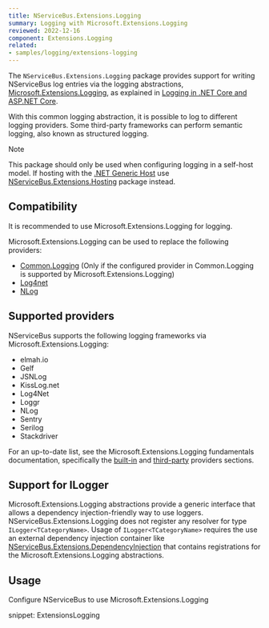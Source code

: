 ```yaml
---
title: NServiceBus.Extensions.Logging
summary: Logging with Microsoft.Extensions.Logging
reviewed: 2022-12-16
component: Extensions.Logging
related:
- samples/logging/extensions-logging
---
```


The `NServiceBus.Extensions.Logging` package provides support for writing NServiceBus log entries via the logging abstractions, [Microsoft.Extensions.Logging](https://docs.microsoft.com/en-us/dotnet/api/microsoft.extensions.logging), as explained in [Logging in .NET Core and ASP.NET Core](https://docs.microsoft.com/en-us/aspnet/core/fundamentals/logging/).

With this common logging abstraction, it is possible to log to different logging providers. Some third-party frameworks can perform semantic logging, also known as structured logging.

> [!NOTE]
> This package should only be used when configuring logging in a self-host model. If hosting with the [.NET Generic Host](https://docs.microsoft.com/en-us/aspnet/core/fundamentals/host/generic-host) use [NServiceBus.Extensions.Hosting](/nservicebus/hosting/extensions-hosting.md) package instead.

## Compatibility

It is recommended to use Microsoft.Extensions.Logging for logging.

Microsoft.Extensions.Logging can be used to replace the following providers:

- [Common.Logging](common-logging.md) (Only if the configured provider in Common.Logging is supported by Microsoft.Extensions.Logging)
- [Log4net](log4net.md)
- [NLog](nlog.md)

## Supported providers

NServiceBus supports the following logging frameworks via Microsoft.Extensions.Logging:

- elmah.io
- Gelf
- JSNLog
- KissLog.net
- Log4Net
- Loggr
- NLog
- Sentry
- Serilog
- Stackdriver

For an up-to-date list, see the Microsoft.Extensions.Logging fundamentals documentation, specifically the [built-in](https://docs.microsoft.com/en-us/aspnet/core/fundamentals/logging/#built-in-logging-providers) and [third-party](https://docs.microsoft.com/en-us/aspnet/core/fundamentals/logging/#third-party-logging-providers) providers sections.

## Support for ILogger<TCategoryName>

Microsoft.Extensions.Logging abstractions provide a generic interface that allows a dependency injection-friendly way to use loggers. NServiceBus.Extensions.Logging does not register any resolver for type `ILogger<TCategoryName>`. Usage of `ILogger<TCategoryName>` requires the use an external dependency injection container like [NServiceBus.Extensions.DependencyInjection](/nservicebus/dependency-injection/extensions-dependencyinjection.md) that contains registrations for the Microsoft.Extensions.Logging abstractions.

## Usage

Configure NServiceBus to use Microsoft.Extensions.Logging

snippet: ExtensionsLogging
